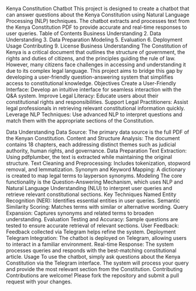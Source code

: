 Kenya Constitution Chatbot
This project is designed to create a chatbot that can answer questions about the Kenya Constitution using Natural Language Processing (NLP) techniques. The chatbot extracts and processes text from the Kenya Constitution PDF to provide accurate and real-time responses to user queries.
Table of Contents
Business Understanding
2. Data Understanding
3. Data Preparation
Modeling
5. Evaluation
6. Deployment
Usage
Contributing
9. License
Business Understanding
The Constitution of Kenya is a critical document that outlines the structure of government, the rights and duties of citizens, and the principles guiding the rule of law. However, many citizens face challenges in accessing and understanding it due to its complex legal language. This project aims to bridge this gap by developing a user-friendly question-answering system that simplifies access to constitutional knowledge.
Objectives
Create a User-Friendly Interface: Develop an intuitive interface for seamless interaction with the Q&A system.
Improve Legal Literacy: Educate users about their constitutional rights and responsibilities.
Support Legal Practitioners: Assist legal professionals in retrieving relevant constitutional information quickly.
Leverage NLP Techniques: Use advanced NLP to interpret questions and match them with the appropriate sections of the Constitution.

Data Understanding
Data Source: The primary data source is the full PDF of the Kenyan Constitution.
Content and Structure Analysis: The document contains 18 chapters, each addressing distinct themes such as judicial authority, human rights, and governance.
Data Preparation
Text Extraction: Using pdfplumber, the text is extracted while maintaining the original structure.
Text Cleaning and Preprocessing: Includes tokenization, stopword removal, and lemmatization.
Synonym and Keyword Mapping: A dictionary is created to map legal terms to layperson synonyms.
Modeling
The core functionality is the Question-Answering Mechanism, which uses NLP and Natural Language Understanding (NLU) to interpret user queries and retrieve relevant constitutional sections.
Key Techniques
Named Entity Recognition (NER): Identifies essential entities in user queries.
Semantic Similarity Scoring: Matches terms with similar or alternative wording.
Query Expansion: Captures synonyms and related terms to broaden understanding.
Evaluation
Testing and Accuracy: Sample questions are tested to ensure accurate retrieval of relevant sections.
User Feedback: Feedback collected via Telegram helps refine the system.
Deployment
Telegram Integration: The chatbot is deployed on Telegram, allowing users to interact in a familiar environment.
Real-time Response: The system processes queries and responds with the best-matching constitutional article.
Usage
To use the chatbot, simply ask questions about the Kenya Constitution via the Telegram interface. The system will process your query and provide the most relevant section from the Constitution.
Contributing
Contributions are welcome! Please fork the repository and submit a pull request with your changes.
